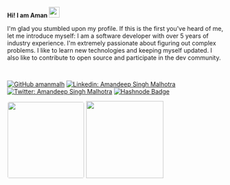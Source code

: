 <b>Hi! I am Aman </b> <img src="https://media.giphy.com/media/hvRJCLFzcasrR4ia7z/giphy.gif" width="25px">

<p>I'm glad you stumbled upon my profile. If this is the first you've heard of me, let me introduce myself: I am a software developer with over 5 years of industry experience. I'm extremely passionate about figuring out complex problems. I like to learn new technologies and keeping myself updated. I also like to contribute to open source and participate in the dev community.
</p>
<br/>

[![GitHub amanmalh](https://img.shields.io/github/followers/amanmalh?label=follow&style=social)](https://github.com/vermakhushboo)
[![Linkedin: Amandeep Singh Malhotra](https://img.shields.io/badge/-Amandeep%20Singh-blue?style=flat-square&logo=Linkedin&logoColor=white&link=https://www.linkedin.com/in/aman894/)](https://www.linkedin.com/in/aman894/)
[![Twitter: Amandeep Singh Malhotra](https://img.shields.io/twitter/follow/Amandeep%20Singh?style=social)](https://twitter.com/amandecodes)
[![Hashnode Badge](https://img.shields.io/badge/-@Amandeep%20Singh-black?style=flat-square&labelColor=2962FF&logo=hashnode&link=https://amandecodes.hashnode.dev/)](https://amandecodes.hashnode.dev/)

<img src="https://github-readme-stats.vercel.app/api?username=amanmalh&show_icons=true&hide_border=true&theme=github_dark" height="178px" style="border: 1px solid white; border-radius: 5px"/>
<img src="https://github-readme-stats.vercel.app/api/top-langs/?username=amanmalh&layout=compact&theme=github_dark" height="180px">
